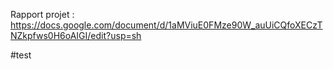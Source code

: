 Rapport projet : https://docs.google.com/document/d/1aMViuE0FMze90W_auUiCQfoXECzTNZkpfws0H6oAIGI/edit?usp=sh

#test
